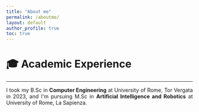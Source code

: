 ```yaml
---
title: "About me"
permalink: /aboutme/
layout: default
author_profile: true
toc: true
---
```


# :mortar_board: Academic Experience
***

<p style='text-align: justify;'>
	I took my B.Sc in <b>Computer Engineering</b> at University of Rome, Tor Vergata in 2023, and I'm pursuing M.Sc in <b>Artificial Intelligence and Robotics</b> at University of Rome, La Sapienza.
</p>



